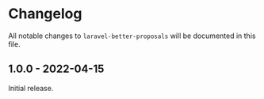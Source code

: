 # Changelog

All notable changes to `laravel-better-proposals` will be documented in this file.

## 1.0.0 - 2022-04-15

Initial release.
